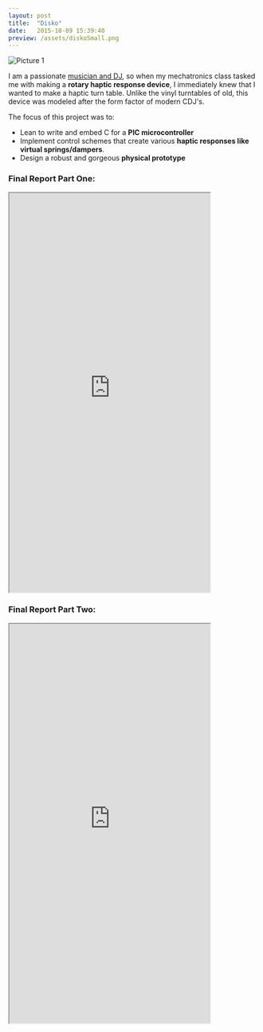 ```yaml
---
layout: post
title:  "Disko"
date:   2015-10-09 15:39:40
preview: /assets/diskoSmall.png
---
```


![Picture 1]({{"/assets/diskoLarge.jpg"|absolute_url}})

I am a passionate [musician and DJ](https://soundcloud.com/scottmackinlay/dj-project-week-two), so when my mechatronics class tasked me with making a __rotary haptic response device__, I immediately knew that I wanted to make a haptic turn table. Unlike the vinyl turntables of old, this device was modeled after the form factor of modern CDJ's. 

The focus of this project was to:
- Lean to write and embed C for a __PIC microcontroller__
- Implement control schemes that create various __haptic responses like virtual springs/dampers__.
- Design a robust and gorgeous __physical prototype__

### Final Report Part One:

<iframe src="https://drive.google.com/file/d/1hmbdRVoyqzojmbdO56lJgB235d1xoBpE/preview" width="80%" height="800"></iframe>

### Final Report Part Two:

<iframe src="https://drive.google.com/file/d/1ZQCFm2qG8dFCZwvfehupCwT392N2s0ub/preview" width="80%" height="800"></iframe>



